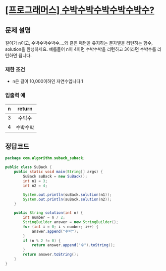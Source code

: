 # [\[프로그래머스\] 수박수박수박수박수박수?](https://programmers.co.kr/learn/courses/30/lessons/12922https://programmers.co.kr/learn/courses/30/lessons/12922)

## 문제 설명
길이가 n이고, 수박수박수박수....와 같은 패턴을 유지하는 문자열을 리턴하는 함수, solution을 완성하세요. 예를들어 n이 4이면 수박수박을 리턴하고 3이라면 수박수를 리턴하면 됩니다.

### 제한 조건
- n은 길이 10,000이하인 자연수입니다.1

### 입출력 예
n | return
:---: | :---:
3 | 수박수
4 | 수박수박

## 정답코드

```java
package com.algorithm.suback_suback;

public class SuBack {
    public static void main(String[] args) {
        SuBack suBack = new SuBack();
        int n1 = 3;
        int n2 = 4;

        System.out.println(suBack.solution(n1));
        System.out.println(suBack.solution(n2));
    }

    public String solution(int n) {
        int number = n / 2;
        StringBuilder answer = new StringBuilder();
        for (int i = 0; i < number; i++) {
            answer.append("수박");
        }
        if (n % 2 != 0) {
            return answer.append("수").toString();
        }
        return answer.toString();
    }
}
```
